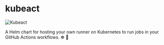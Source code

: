 # kubeact
![Kubeact](https://github.com/itsksaurabh/kubeact/workflows/Kubeact/badge.svg)

A Helm chart for hosting your own runner on Kubernetes to run jobs in your GitHub Actions workflows. ☸️ 🚀
